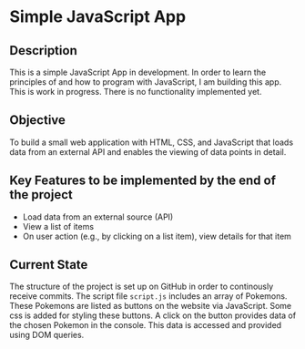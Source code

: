 # Simple JavaScript App
## Description
This is a simple JavaScript App in development. In order to learn the principles of and how to program with JavaScript, I am building this app. This is work in progress. There is no functionality implemented yet.

## Objective
To build a small web application with HTML, CSS, and JavaScript that loads data from an external API and enables the viewing of data points in detail.

## Key Features to be implemented by the end of the project
- Load data from an external source (API)
- View a list of items
- On user action (e.g., by clicking on a list item), view details for that item

## Current State
The structure of the project is set up on GitHub in order to continously receive commits.
The script file `script.js` includes an array of Pokemons. These Pokemons are listed as buttons on the website via JavaScript. Some css is added for styling these buttons. A click on the button provides data of the chosen Pokemon in the console. This data is accessed and provided using DOM queries.
